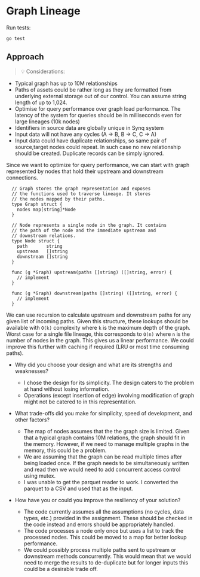 # Graph Lineage

Run tests:
```
go test
```

## Approach

> 💡 Considerations:
* Typical graph has up to 10M relationships
* Paths of assets could be rather long as they are formatted from underlying external storage out of our control. You can assume string length of up to 1,024.
* Optimise for query performance over graph load performance. The latency of the system for queries should be in milliseconds even for large lineages (10k nodes)
* Identifiers in source data are globally unique in Synq system
* Input data will not have any cycles (A → B, B → C, C → A)
* Input data could have duplicate relationships, so same pair of source,target nodes could repeat. In such case no new relationship should be created. Duplicate records can be simply ignored.

Since we want to optimize for query performance, we can start with graph represented by nodes that hold their upstream and downstream connections.

```golang
  // Graph stores the graph representation and exposes
  // the functions used to traverse lineage. It stores
  // the nodes mapped by their paths.
  type Graph struct {
  	nodes map[string]*Node
  }

  // Node represents a single node in the graph. It contains
  // the path of the node and the immediate upstream and
  // downstream relations.
  type Node struct {
  	path       string
  	upstream   []string
  	downstream []string
  }

  func (g *Graph) upstream(paths []string) ([]string, error) {
    // implement
  }

  func (g *Graph) downstream(paths []string) ([]string, error) {
    // implement
  }
```

We can use recursion to calculate upstream and downstream paths for any given list of incoming paths. Given this structure, these lookups should be available with `O(k)` complexity where `k` is the maximum depth of the graph. Worst case for a single file lineage, this corresponds to `O(n)` where `n` is the number of nodes in the graph. This gives us a linear performance. We could improve this further with caching if required (LRU or most time consuming paths).


* Why did you choose your design and what are its strengths and weaknesses?

  * I chose the design for its simplicity. The design caters to the problem at hand without losing information.
  * Operations (except insertion of edge) involving modification of graph might not be catered to in this representation.

* What trade-offs did you make for simplicity, speed of development, and other factors?

  * The map of nodes assumes that the the graph size is limited. Given that a typical graph contains 10M relations, the graph should fit in the memory. However, if we need to manage multiple graphs in the memory, this could be a problem.
  * We are assuming that the graph can be read multiple times after being loaded once. If the graph needs to be simultaneously written and read then we would need to add concurrent access control using mutex.
  * I was unable to get the parquet reader to work. I converted the parquet to a CSV and used that as the input.

* How have you or could you improve the resiliency of your solution?
  * The code currently assumes all the assumptions (no cycles, data types, etc.) provided in the assignment. These should be checked in the code instead and errors should be appropriately handled.
  * The code processes a node only once but uses a list to track the processed nodes. This could be moved to a map for better lookup performance.
  * We could possibly process multiple paths sent to upstream or downstream methods concurrently. This would mean that we would need to merge the results to de-duplicate but for longer inputs this could be a desirable trade off.
